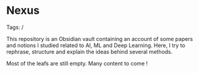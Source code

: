 # Nexus
Tags:
/

This repository is an Obsidian vault containing an account of some papers and notions I studied related to AI, ML and Deep Learning.
Here, I try to rephrase, structure and explain the ideas behind several methods.

Most of the leafs are still empty. Many content to come !